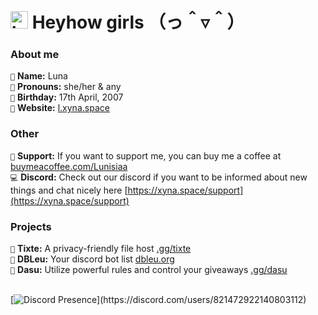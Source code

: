 # <img src="https://user-images.githubusercontent.com/1303154/88677602-1635ba80-d120-11ea-84d8-d263ba5fc3c0.gif" width="28px" alt="hi"> **Heyhow girls** （っ＾▿＾）

### About me
`🥰` **Name:** Luna <br />
`💖` **Pronouns:** she/her & any <br />
`🎉` **Birthday:** 17th April, 2007 <br />
`🔗` **Website:** [l.xyna.space](https://l.xyna.space) <br />

### Other
`💸` **Support:** If you want to support me, you can buy me a coffee at [buymeacoffee.com/Lunisiaa](https://buymeacoffee.com/Lunisiaa) <br />
`💻` **Discord:** Check out our discord if you want to be informed about new things and chat nicely here [https://xyna.space/support](https://xyna.space/support)

### Projects
`📁` **Tixte:** A privacy-friendly file host [.gg/tixte](https://discord.gg/cFZM3EJ3hS) <br />
`🤖` **DBLeu:** Your discord bot list [dbleu.org](https://discord-botlist.eu) <br />
`🎁` **Dasu:** Utilize powerful rules and control your giveaways [.gg/dasu](https://discord.gg/rzeCbzdqey) <br />
<br />

[![Discord Presence](https://lanyard-profile-readme.vercel.app/api/821472922140803112?theme=dark&bg=242430&animated=true&idleMessage=Probably%20sleepingng%20right%20now..)](https://discord.com/users/821472922140803112)
